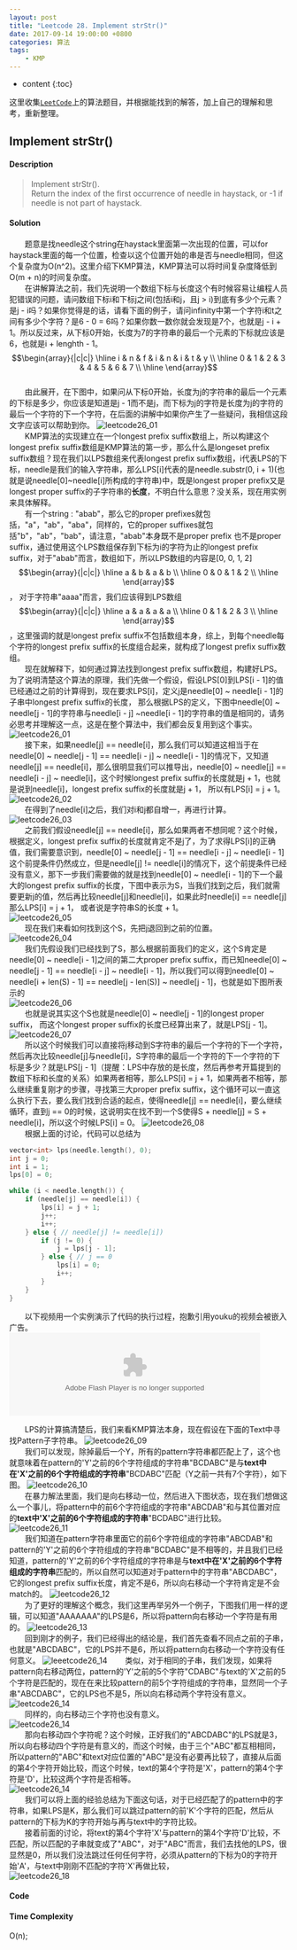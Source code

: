 ```yaml
---
layout: post
title: "Leetcode 28. Implement strStr()"
date: 2017-09-14 19:00:00 +0800 
categories: 算法
tags: 
    - KMP
---
```

* content
{:toc}

这里收集[`LeetCode`](https://leetcode.com)上的算法题目，并根据能找到的解答，加上自己的理解和思考，重新整理。

<!-- more -->

## Implement strStr()

#### Description

> Implement strStr().  
> Return the index of the first occurrence of needle in haystack, or -1 if needle is not part of haystack.  

#### Solution

&emsp;&emsp;题意是找needle这个string在haystack里面第一次出现的位置，可以for haystack里面的每一个位置，检查以这个位置开始的串是否与needle相同，但这个复杂度为O(n^2)。这里介绍下KMP算法，KMP算法可以将时间复杂度降低到O(m + n)的时间复杂度。  
&emsp;&emsp;在讲解算法之前，我们先说明一个数组下标与长度这个有时候容易让编程人员犯错误的问题，请问数组下标i和下标j之间(包括i和j，且j > i)到底有多少个元素？是j - i吗？如果你觉得是的话，请看下面的例子，请问infinity中第一个字符i和t之间有多少个字符？是6 - 0 = 6吗？如果你数一数你就会发现是7个，也就是j - i + 1。所以反过来，从下标0开始，长度为7的字符串的最后一个元素的下标就应该是6，也就是i + lenghth - 1。  
$$\begin{array}{|c|c|}
\hline
i & n & f & i & n & i & t & y \\
\hline
0 & 1 & 2 & 3 & 4 & 5 & 6 & 7 \\
\hline
\end{array}$$  
&emsp;&emsp;由此展开，在下图中，如果问从下标0开始，长度为j的字符串的最后一个元素的下标是多少，你应该是知道是j - 1而不是j，而下标为j的字符是长度为j的字符的最后一个字符的下一个字符，在后面的讲解中如果你产生了一些疑问，我相信这段文字应该可以帮助到你。
![leetcode26_01](http://ovwkcbdpf.bkt.clouddn.com/image/leetcode26/leetcode26_01.png)  
&emsp;&emsp;KMP算法的实现建立在一个longest prefix suffix数组上，所以构建这个longest prefix suffix数组是KMP算法的第一步，那么什么是longeset prefix suffix数组？现在我们以LPS数组来代表longest prefix suffix数组，i代表LPS的下标，needle是我们的输入字符串，那么LPS[i]代表的是needle.substr(0, i + 1)(也就是说needle[0]~needle[i]所构成的字符串)中，既是longest proper prefix又是longest proper suffix的子字符串的**长度**，不明白什么意思？没关系，现在用实例来具体解释。  
&emsp;&emsp;有一个string : "abab"，那么它的proper prefixes就包括，"a"，"ab"，"aba"，同样的，它的proper suffixes就包括"b"，"ab"，"bab"，请注意，"abab"本身既不是proper prefix 也不是proper suffix，通过使用这个LPS数组保存到下标为i的字符为止的longest prefix suffix，对于"abab"而言，数组如下，所以LPS数组的内容是[0, 0, 1, 2]
$$\begin{array}{|c|c|}
\hline
a & b & a & b \\
\hline
0 & 0 & 1 & 2 \\
\hline
\end{array}$$，
对于字符串"aaaa"而言，我们应该得到LPS数组
$$\begin{array}{|c|c|}
\hline
a & a & a & a \\
\hline
0 & 1 & 2 & 3 \\
\hline
\end{array}$$，这里强调的就是longest prefix suffix不包括数组本身，综上，到每个needle每个字符的longest prefix suffix的长度组合起来，就构成了longest prefix suffix数组。  
&emsp;&emsp;现在就解释下，如何通过算法找到longest prefix suffix数组，构建好LPS。为了说明清楚这个算法的原理，我们先做一个假设，假设LPS[0]到LPS[i - 1]的值已经通过之前的计算得到，现在要求LPS[i]，定义j是needle[0] ~ needle[i - 1]的子串中longest prefix suffix的长度， 那么根据LPS的定义，下图中needle[0] ~ needle[j - 1]的字符串与needle[i - j] ~needle[i - 1]的字符串的值是相同的，请务必思考并理解这一点，这是在整个算法中，我们都会反复用到这个事实。
![leetcode26_01](http://ovwkcbdpf.bkt.clouddn.com/image/leetcode26/leetcode26_01.png)  
&emsp;&emsp;接下来，如果needle[j] == needle[i]，那么我们可以知道这相当于在needle[0] ~ needle[j - 1] == needle[i - j] ~ needle[i - 1]的情况下，又知道needle[j] == needle[i]，那么很明显我们可以推导出，needle[0] ~ needle[j] == needle[i - j] ~ needle[i]，这个时候longest prefix suffix的长度就是j + 1，也就是说到needle[i]，longest prefix suffix的长度就是j + 1， 所以有LPS[i] = j + 1。  
![leetcode26_02](http://ovwkcbdpf.bkt.clouddn.com/image/leetcode26/leetcode26_02.png)  
&emsp;&emsp;在得到了needle[i]之后，我们对i和j都自增一，再进行计算。  
![leetcode26_03](http://ovwkcbdpf.bkt.clouddn.com/image/leetcode26/leetcode26_03.png)  
&emsp;&emsp;之前我们假设needle[j] == needle[i]，那么如果两者不想同呢？这个时候，根据定义，longest prefix suffix的长度就肯定不是j了，为了求得LPS[i]的正确值，我们需要意识到，needle[0] ~ needle[j - 1] == needle[i - j] ~ needle[i - 1]这个前提条件仍然成立，但是needle[j] != needle[i]的情况下，这个前提条件已经没有意义，那下一步我们需要做的就是找到needle[0] ~ needle[i - 1]的下一个最大的longest prefix suffix的长度，下图中表示为S，当我们找到之后，我们就需要更新j的值，然后再比较needle[j]和needle[i]，如果此时needle[i] == needle[j]那么LPS[i] = j + 1， 或者说是字符串S的长度 + 1。  
![leetcode26_05](http://ovwkcbdpf.bkt.clouddn.com/image/leetcode26/leetcode26_05.png)  
&emsp;&emsp;现在我们来看如何找到这个S，先把j退回到之前的位置。  
![leetcode26_04](http://ovwkcbdpf.bkt.clouddn.com/image/leetcode26/leetcode26_04.png)  
&emsp;&emsp;我们先假设我们已经找到了S，那么根据前面我们的定义，这个S肯定是needle[0] ~ needle[i - 1]之间的第二大proper prefix suffix，而已知needle[0] ~ needle[j - 1] == needle[i - j] ~ needle[i - 1]，所以我们可以得到needle[0] ~ needle[i + len(S) - 1] == needle[j - len(S)] ~ needle[j - 1]，也就是如下图所表示的  
![leetcode26_06](http://ovwkcbdpf.bkt.clouddn.com/image/leetcode26/leetcode26_06.png)  
&emsp;&emsp;也就是说其实这个S也就是needle[0] ~ needle[j - 1]的longest proper suffix， 而这个longest proper suffix的长度已经算出来了，就是LPS[j - 1]。
![leetcode26_07](http://ovwkcbdpf.bkt.clouddn.com/image/leetcode26/leetcode26_07.png)  
&emsp;&emsp;所以这个时候我们可以直接将j移动到S字符串的最后一个字符的下一个字符，然后再次比较needle[j]与needle[i]，S字符串的最后一个字符的下一个字符的下标是多少？就是LPS[j - 1]（提醒：LPS中存放的是长度，然后再参考开篇提到的数组下标和长度的关系）如果两者相等，那么LPS[i] = j + 1，如果两者不相等，那么继续重复刚才的步骤，寻找第三大proper prefix suffix，这个循环可以一直这么执行下去，要么我们找到合适的起点，使得needle[j] == needle[i]，要么继续循环，直到j == 0的时候，这说明实在找不到一个S使得S + needle[j] = S + needle[i]，所以这个时候LPS[i] = 0。 
![leetcode26_08](http://ovwkcbdpf.bkt.clouddn.com/image/leetcode26/leetcode26_08.png)  
&emsp;&emsp;根据上面的讨论，代码可以总结为
```cpp
vector<int> lps(needle.length(), 0);
int j = 0;
int i = 1;
lps[0] = 0;

while (i < needle.length()) {
    if (needle[j] == needle[i]) {
        lps[i] = j + 1;
        j++;
        i++;
    } else { // needle[j] != needle[i])
        if (j != 0) {
            j = lps[j - 1];
        } else { // j == 0
            lps[i] = 0;
            i++;
        }
    }
}
```
&emsp;&emsp;以下视频用一个实例演示了代码的执行过程，抱歉引用youku的视频会被嵌入广告。  
<embed id='movie' src='http://player.youku.com/player.php/sid/XMzAyNzYzNjEzMg==/v.swf' allowfullscreen='true' quality='high' width='90%' align='middle' allowscriptaccess='always' type='application/x-shockwave-flash'/>  
<script type='text/javascript'>document.getElementById('movie').style.height=document.getElementById('movie').scrollWidth*0.8+'px'</script>
&emsp;&emsp;LPS的计算搞清楚后，我们来看KMP算法本身，现在假设在下面的Text中寻找Pattern子字符串。
![leetcode26_09](http://ovwkcbdpf.bkt.clouddn.com/image/leetcode26/leetcode26_09.png)  
&emsp;&emsp;我们可以发现，除掉最后一个Y，所有的pattern字符串都匹配上了，这个也就意味着在pattern的'Y'之前的6个字符组成的字符串"BCDABC"是与**text中在'X'之前的6个字符组成的字符串**"BCDABC"匹配（Y之前一共有7个字符），如下图。
![leetcode26_10](http://ovwkcbdpf.bkt.clouddn.com/image/leetcode26/leetcode26_10.png)  
&emsp;&emsp;在暴力解法里面，我们是向右移动一位，然后进入下图状态，现在我们想做这么一个事儿，将pattern中的前6个字符组成的字符串"ABCDAB"和与其位置对应的**text中'X'之前的6个字符组成的字符串**"BCDABC"进行比较。  
![leetcode26_11](http://ovwkcbdpf.bkt.clouddn.com/image/leetcode26/leetcode26_11.png)  
&emsp;&emsp;我们知道在pattern字符串里面它的前6个字符组成的字符串"ABCDAB"和pattern的'Y'之前的6个字符组成的字符串"BCDABC"是不相等的，并且我们已经知道，pattern的'Y'之前的6个字符组成的字符串是与**text中在'X'之前的6个字符组成的字符串**匹配的，所以自然可以知道对于pattern中的字符串"ABCDABC"，它的longest prefix suffix长度，肯定不是6，所以向右移动一个字符肯定是不会match的。
![leetcode26_12](http://ovwkcbdpf.bkt.clouddn.com/image/leetcode26/leetcode26_12.png)  
&emsp;&emsp;为了更好的理解这个概念，我们这里再举另外一个例子，下图我们用一样的逻辑，可以知道"AAAAAAA"的LPS是6，所以将pattern向右移动一个字符是有用的。
![leetcode26_13](http://ovwkcbdpf.bkt.clouddn.com/image/leetcode26/leetcode26_13.png)  
&emsp;&emsp;回到刚才的例子，我们已经得出的结论是，我们首先查看不同点之前的子串，也就是"ABCDABC"，它的LPS并不是6，所以将pattern向右移动一个字符没有任何意义。
![leeetcode26_14](http://ovwkcbdpf.bkt.clouddn.com/image/leetcode26/leetcode26_14.png)
&emsp;&emsp;类似，对于相同的子串，我们发现，如果将pattern向右移动两位，pattern的'Y'之前的5个字符"CDABC"与text的'X'之前的5个字符是匹配的，现在在来比较pattern的前5个字符组成的字符串，显然同一个子串"ABCDABC"，它的LPS也不是5，所以向右移动两个字符没有意义。  
![leetcode26_14](http://ovwkcbdpf.bkt.clouddn.com/image/leetcode26/leetcode26_15.png)  
&emsp;&emsp;同样的，向右移动三个字符也没有意义。  
![leetcode26_14](http://ovwkcbdpf.bkt.clouddn.com/image/leetcode26/leetcode26_16.png)  
&emsp;&emsp;那向右移动四个字符呢？这个时候，正好我们的"ABCDABC"的LPS就是3，所以向右移动四个字符是有意义的，而这个时候，由于三个"ABC"都互相相同，所以pattern的"ABC"和text对应位置的"ABC"是没有必要再比较了，直接从后面的第4个字符开始比较，而这个时候，text的第4个字符是'X'，pattern的第4个字符是'D'，比较这两个字符是否相等。   
![leetcode26_14](http://ovwkcbdpf.bkt.clouddn.com/image/leetcode26/leetcode26_17.png)  
&emsp;&emsp;我们可以将上面的经验总结为下面这句话，对于已经匹配了的pattern中的字符串，如果LPS是K，那么我们可以跳过pattern的前'K'个字符的匹配，然后从pattern的下标为K的字符开始与再与text中的字符比较。  
&emsp;&emsp;接着前面的讨论，将text的第4个字符'X'与pattern的第4个字符'D'比较，不匹配，所以匹配的子串就变成了"ABC"，对于"ABC"而言，我们去找他的LPS，很显然是0，所以我们没法跳过任何任何字符，必须从pattern的下标为0的字符开始'A'，与text中刚刚不匹配的字符'X'再做比较，  
![leetcode26_18](http://ovwkcbdpf.bkt.clouddn.com/image/leetcode26/leetcode26_18.png)

#### Code


#### Time Complexity

O(n);